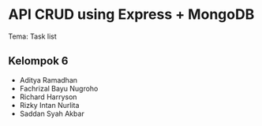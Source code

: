 # API CRUD using Express + MongoDB
Tema: Task list
## Kelompok 6
- Aditya Ramadhan 
- Fachrizal Bayu Nugroho
- Richard Harryson
- Rizky Intan Nurlita
- Saddan Syah Akbar
